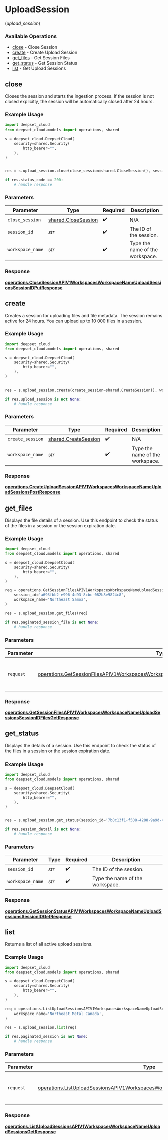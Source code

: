 # UploadSession
(*upload_session*)

### Available Operations

* [close](#close) - Close Session
* [create](#create) - Create Upload Session
* [get_files](#get_files) - Get Session Files
* [get_status](#get_status) - Get Session Status
* [list](#list) - Get Upload Sessions

## close

Closes the session and starts the ingestion process.
If the session is not closed explicitly, the session will be automatically closed after 24 hours.

### Example Usage

```python
import deepset_cloud
from deepset_cloud.models import operations, shared

s = deepset_cloud.DeepsetCloud(
    security=shared.Security(
        http_bearer="",
    ),
)


res = s.upload_session.close(close_session=shared.CloseSession(), session_id='858bd1fe-535f-4534-856e-5d2a350c163f', workspace_name='lightly')

if res.status_code == 200:
    # handle response
```

### Parameters

| Parameter                                                  | Type                                                       | Required                                                   | Description                                                |
| ---------------------------------------------------------- | ---------------------------------------------------------- | ---------------------------------------------------------- | ---------------------------------------------------------- |
| `close_session`                                            | [shared.CloseSession](../../models/shared/closesession.md) | :heavy_check_mark:                                         | N/A                                                        |
| `session_id`                                               | *str*                                                      | :heavy_check_mark:                                         | The ID of the session.                                     |
| `workspace_name`                                           | *str*                                                      | :heavy_check_mark:                                         | Type the name of the workspace.                            |


### Response

**[operations.CloseSessionAPIV1WorkspacesWorkspaceNameUploadSessionsSessionIDPutResponse](../../models/operations/closesessionapiv1workspacesworkspacenameuploadsessionssessionidputresponse.md)**


## create

Creates a session for uploading files and file metadata. The session remains active for 24 hours. You can upload up to 10 000 files in a session.

### Example Usage

```python
import deepset_cloud
from deepset_cloud.models import operations, shared

s = deepset_cloud.DeepsetCloud(
    security=shared.Security(
        http_bearer="",
    ),
)


res = s.upload_session.create(create_session=shared.CreateSession(), workspace_name='online')

if res.upload_session is not None:
    # handle response
```

### Parameters

| Parameter                                                    | Type                                                         | Required                                                     | Description                                                  |
| ------------------------------------------------------------ | ------------------------------------------------------------ | ------------------------------------------------------------ | ------------------------------------------------------------ |
| `create_session`                                             | [shared.CreateSession](../../models/shared/createsession.md) | :heavy_check_mark:                                           | N/A                                                          |
| `workspace_name`                                             | *str*                                                        | :heavy_check_mark:                                           | Type the name of the workspace.                              |


### Response

**[operations.CreateUploadSessionAPIV1WorkspacesWorkspaceNameUploadSessionsPostResponse](../../models/operations/createuploadsessionapiv1workspacesworkspacenameuploadsessionspostresponse.md)**


## get_files

Displays the file details of a session. Use this endpoint to check the status of the files in a session or the session expiration date.

### Example Usage

```python
import deepset_cloud
from deepset_cloud.models import operations, shared

s = deepset_cloud.DeepsetCloud(
    security=shared.Security(
        http_bearer="",
    ),
)

req = operations.GetSessionFilesAPIV1WorkspacesWorkspaceNameUploadSessionsSessionIDFilesGetRequest(
    session_id='a693fbb2-e996-4d93-8cbc-082b8e9824c8',
    workspace_name='Northeast Samoa',
)

res = s.upload_session.get_files(req)

if res.paginated_session_file is not None:
    # handle response
```

### Parameters

| Parameter                                                                                                                                                                                                    | Type                                                                                                                                                                                                         | Required                                                                                                                                                                                                     | Description                                                                                                                                                                                                  |
| ------------------------------------------------------------------------------------------------------------------------------------------------------------------------------------------------------------ | ------------------------------------------------------------------------------------------------------------------------------------------------------------------------------------------------------------ | ------------------------------------------------------------------------------------------------------------------------------------------------------------------------------------------------------------ | ------------------------------------------------------------------------------------------------------------------------------------------------------------------------------------------------------------ |
| `request`                                                                                                                                                                                                    | [operations.GetSessionFilesAPIV1WorkspacesWorkspaceNameUploadSessionsSessionIDFilesGetRequest](../../models/operations/getsessionfilesapiv1workspacesworkspacenameuploadsessionssessionidfilesgetrequest.md) | :heavy_check_mark:                                                                                                                                                                                           | The request object to use for the request.                                                                                                                                                                   |


### Response

**[operations.GetSessionFilesAPIV1WorkspacesWorkspaceNameUploadSessionsSessionIDFilesGetResponse](../../models/operations/getsessionfilesapiv1workspacesworkspacenameuploadsessionssessionidfilesgetresponse.md)**


## get_status

Displays the details of a session. Use this endpoint to check the status of the files in a session or the session expiration date.

### Example Usage

```python
import deepset_cloud
from deepset_cloud.models import operations, shared

s = deepset_cloud.DeepsetCloud(
    security=shared.Security(
        http_bearer="",
    ),
)


res = s.upload_session.get_status(session_id='7b8c13f1-f508-4288-9a9d-4f095d2fd2e9', workspace_name='worth')

if res.session_detail is not None:
    # handle response
```

### Parameters

| Parameter                       | Type                            | Required                        | Description                     |
| ------------------------------- | ------------------------------- | ------------------------------- | ------------------------------- |
| `session_id`                    | *str*                           | :heavy_check_mark:              | The ID of the session.          |
| `workspace_name`                | *str*                           | :heavy_check_mark:              | Type the name of the workspace. |


### Response

**[operations.GetSessionStatusAPIV1WorkspacesWorkspaceNameUploadSessionsSessionIDGetResponse](../../models/operations/getsessionstatusapiv1workspacesworkspacenameuploadsessionssessionidgetresponse.md)**


## list

Returns a list of all active upload sessions.

### Example Usage

```python
import deepset_cloud
from deepset_cloud.models import operations, shared

s = deepset_cloud.DeepsetCloud(
    security=shared.Security(
        http_bearer="",
    ),
)

req = operations.ListUploadSessionsAPIV1WorkspacesWorkspaceNameUploadSessionsGetRequest(
    workspace_name='Northeast Metal Canada',
)

res = s.upload_session.list(req)

if res.paginated_session is not None:
    # handle response
```

### Parameters

| Parameter                                                                                                                                                                              | Type                                                                                                                                                                                   | Required                                                                                                                                                                               | Description                                                                                                                                                                            |
| -------------------------------------------------------------------------------------------------------------------------------------------------------------------------------------- | -------------------------------------------------------------------------------------------------------------------------------------------------------------------------------------- | -------------------------------------------------------------------------------------------------------------------------------------------------------------------------------------- | -------------------------------------------------------------------------------------------------------------------------------------------------------------------------------------- |
| `request`                                                                                                                                                                              | [operations.ListUploadSessionsAPIV1WorkspacesWorkspaceNameUploadSessionsGetRequest](../../models/operations/listuploadsessionsapiv1workspacesworkspacenameuploadsessionsgetrequest.md) | :heavy_check_mark:                                                                                                                                                                     | The request object to use for the request.                                                                                                                                             |


### Response

**[operations.ListUploadSessionsAPIV1WorkspacesWorkspaceNameUploadSessionsGetResponse](../../models/operations/listuploadsessionsapiv1workspacesworkspacenameuploadsessionsgetresponse.md)**

